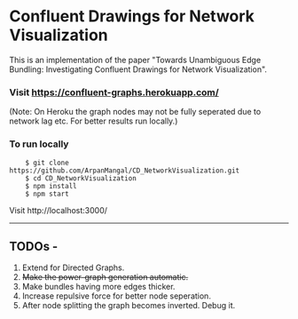 # Confluent Drawings for Network Visualization

This is an implementation of the paper "Towards Unambiguous Edge Bundling: Investigating
Confluent Drawings for Network Visualization".

### Visit https://confluent-graphs.herokuapp.com/

(Note: On Heroku the graph nodes may not be fully seperated due to network lag etc. For better results run locally.)

### To run locally
```
    $ git clone https://github.com/ArpanMangal/CD_NetworkVisualization.git
    $ cd CD_NetworkVisualization
    $ npm install
    $ npm start
```
Visit http://localhost:3000/

-----------------------------------------------------------------------------------------

## TODOs -

1. Extend for Directed Graphs.
2. ~~Make the power-graph generation automatic.~~
3. Make bundles having more edges thicker.
4. Increase repulsive force for better node seperation.
5. After node splitting the graph becomes inverted. Debug it.
